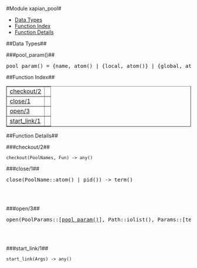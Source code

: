 

#Module xapian_pool#
* [Data Types](#types)
* [Function Index](#index)
* [Function Details](#functions)





<a name="types"></a>

##Data Types##




###<a name="type-pool_param">pool_param()</a>##



<pre>pool_param() = {name, atom() | {local, atom()} | {global, atom()}} | {worker_module, atom()} | {size, non_neg_integer()} | {max_overflow, non_neg_integer()}</pre>
<a name="index"></a>

##Function Index##


<table width="100%" border="1" cellspacing="0" cellpadding="2" summary="function index"><tr><td valign="top"><a href="#checkout-2">checkout/2</a></td><td></td></tr><tr><td valign="top"><a href="#close-1">close/1</a></td><td></td></tr><tr><td valign="top"><a href="#open-3">open/3</a></td><td></td></tr><tr><td valign="top"><a href="#start_link-1">start_link/1</a></td><td></td></tr></table>


<a name="functions"></a>

##Function Details##

<a name="checkout-2"></a>

###checkout/2##




`checkout(PoolNames, Fun) -> any()`

<a name="close-1"></a>

###close/1##




<pre>close(PoolName::atom() | pid()) -&gt; term()</pre>
<br></br>


<a name="open-3"></a>

###open/3##




<pre>open(PoolParams::[<a href="#type-pool_param">pool_param()</a>], Path::iolist(), Params::[term()]) -> {ok, pid()} | {error, term}</pre>
<br></br>


<a name="start_link-1"></a>

###start_link/1##




`start_link(Args) -> any()`

